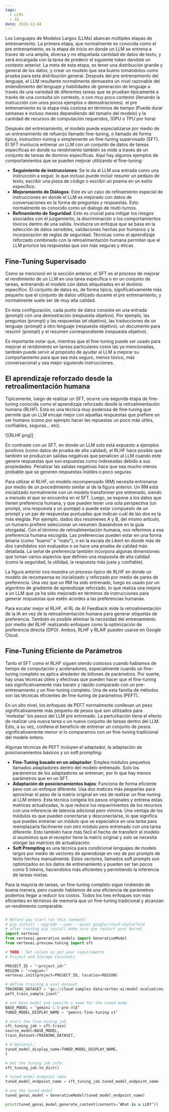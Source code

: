 ```yaml
---
tags:
  - LLMs
  - IA
date: 2024-12-04
---
```

Los Lenguajes de Modelos Largos (LLMs) abarcan múltiples etapas de entrenamiento. La primera etapa, que normalmente es conocida como el pre entrenamiento, es la etapa de inicio en donde un LLM se entrena a travez de una amplia, diversa y no etiquetada cantidad de datos de texto, y será encargada con la tarea de predecir el siguiente token dandole un contexto anterior. La meta de esta etapa, es tener una distribución grande y general de los datos, y crear un modelo que sea bueno tomándolos como prueba para esta distribución general. Después del pre entrenamiento del lenguaje, el LLM resultante normalmente demuestra un nivel razonable del entendimiento del lenguaje y habilidades de generación de lenguaje a través de una variedad de diferentes tareas que se prueban típicamente a través de una consulta sin contexto, o con muy poco contexto (llenando la instrucción con unos pocos ejemplos o demostraciones). el pre entrenamiento es la etapa más costosa en términos de tiempo (Puede durar semanas e incluso meses dependiendo del tamaño del modelo) y la cantidad de recursos de computación requeridos, (GPU o TPU por hora)

Después del entrenamiento, el modelo puede especializarse por medio de un entrenamiento de refuerzo llamado fine-tuning, o llamado de forma típica, instruction-tuning o simplemente un fine-tuning supervisado (SFT). El SFT involucra entrenar un LLM con un conjunto de datos de tareas específicas en donde su rendimiento también se mide a través de un conjunto de tareas de dominio específicas. Aquí hay algunos ejemplos de comportamientos que se pueden mejorar utilizando el fine-tuning:

- **Seguimiento de instrucciones**: Se le da al LLM una entrada como una instrucción a seguir, lo que incluso puede incluir resumir un pedazo de texto, escribir una pieza de código o escribir un poema en un estilo específico.
- **Mejoramiento de Diálogos**: Este es un caso de refinamiento especial de instrucciones en donde el LLM es mejorado con datos de conversaciones en la forma de preguntas y respuestas. Esto normalmente es conocido como un dialogo de multi-turnos.
- **Refinamiento de Seguridad**: Esto es crucial para mitigar los riesgos asociados con el juzgamiento, la discriminación o los comportamientos tóxicos dentro de una salida. Involucra un enfoque que se basa en la selección de datos sensibles, validaciones hechas por humanos y la incorporación de reglas de seguridad. Técnicas como el aprendizaje reforzado combinado con la retroalimentación humana permiten que el LLM priorice las respuestas que son más seguras y éticas.

## Fine-Tuning Supervisado

Como se mencionó en la sección anterior, el SFT es el proceso de mejorar el rendimiento de un LLM en una tarea específica o en un conjunto de tareas, entrenando el modelo con datos etiquetados en el dominio específico. El conjunto de datos es, de forma típica, significativamente más pequeño que el conjunto de datos utilizado durante el pre entrenamiento, y normalmente suele ser de muy alta calidad.

En esta configuración, cada punto de datos consiste en una entrada (prompt) con una demostración (respuesta objetivo). Por ejemplo, las preguntas (prompt) y las respuestas (el objetivo), las traducciones de un lenguaje (prompt) a otro lenguaje (respuesta objetivo). un documento para resumir (prompt) y el resumen correspondiente (respuesta objetivo).

Es importante notar que, mientras que el fine-tuning puede ser usado para mejorar el rendimiento en tareas particulares como las ya mencionadas, también puede servir al propósito de ayudar al LLM a mejorar su comportamiento para que sea más seguro, menos tóxico, más conversacional y sea mejor siguiendo instrucciones.

## El aprendizaje reforzado desde la retroalimentación humana

Típicamente, luego de realizar un SFT, ocurre una segunda etapa de fine-tuning conocida como el aprendizaje reforzado desde la retroalimentación humana (RLHF). Esta es una técnica muy poderosa de fine-tuning que permite que un LLM encaje mejor con aquellas respuestas que prefiere un ser humano (como por ejemplo hacer las repuestas un poco más útiles, confiables, seguras... etc).

![[RLHF.png]]

En contraste con un SFT, en donde un LLM solo está expuesto a ejemplos positivos (como datos de prueba de alta calidad), el RLHF hace posible que también se produzcan salidas negativas que penalicen al LLM cuando este genere respuestas que son expuestas como indeseadas debido a sus propiedades. Penalizar las salidas negativas hace que sea mucho menos probable que se generen respuestas inútiles o poco seguras.

Para utilizar el RLHF, un modelo recompensado (RM) necesita entrenarse por medio de un procedimiento similar al de la figura anterior. Un RM está inicializado normalmente con un modelo transformer pre entrenado, siendo a menudo el que se encuentra en el SFT. Luego, se expone a los datos que tienen preferencia humana, y que pueden tener una sola perspectiva (un prompt, una respuesta y un puntaje) o puede estar compuesto de un prompt y un par de respuestas puntuadas que indican cuál de las dos es la más elegida. Por ejemplo, dados dos resúmenes A y B, del mismo artículo, un humano prefiere seleccionar un resumen (basándose en la guía otorgada). Con el término de retroalimentación humana, nos referimos a esa preferencia humana escogida. Las preferencias pueden estar en una forma binaria (como "bueno" o "malo"), o en la escala de Likert en donde más de dos candidatos son evaluados o se hace una prueba de calidad más detallada. La señal de preferencia también incorpora algunas dimensiones que toman varios aspectos que definen una respuesta de alta calidad (como la seguridad, la utilidad, la respuesta más justa y confiable).

La figura anterior nos muestra un proceso típico de RLHF en donde un modelo de recompensa es inicializado y reforzado por medio de pares de preferencia. Una vez que un RM ha sido entrenado, luego es usado por un algoritmo de gradiente de aprendizaje reforzado, lo que realiza una mejora a un LLM que ya ha sido mejorado en términos de instrucciones para generar respuestas que estén acordes a las preferencias humanas.

Para escalar mejor el RLHF, el RL de AI Feedback mide la retroalimentación de la IA en vez de la retroalimentación humana para generar etiquetas de preferencia. También es posible eliminar la necesidad del entrenamiento por medio del RLHF realizando enfoques como la optimización de preferencia directa (DPO). Ambos, RLHF y RLAIF pueden usarse en Google Cloud.

## Fine-Tuning Eficiente de Parámetros

Tanto el SFT como el RLHF siguen siendo costosos cuando hablamos de tiempo de computación y aceleradores, especialmente cuando un fine-tuning completo se aplica alrededor de billones de parámetros. Por suerte, hay unas técnicas útiles y efectivas que pueden hacer que el fine-tuning sea significativamente más barato y rápido comparado con un pre-entrenamiento y un fine-tuning completo. Una de esta familia de métodos son las técnicas eficientes de fine-tuning de parámetros (PEFT).

En un alto nivel, los enfoques de PEFT normalmente conllevan un peso significativamente más pequeño de pesos que son utilizados para 'molestar' los pesos del LLM pre entrenado. La perturbación tiene el efecto de realizar una nueva tarea o un nuevo conjunto de tareas dentro del LLM. Esto, a su vez, conlleva el beneficio de entrenar un conjunto de pesos significativamente menor si lo comparamos con un fine-tuning tradicional del modelo entero.

Algunas técnicas de PEFT incluyen el adaptador, la adaptación de posicionamientos básicos y un soft prompting:

- **Fine-Tuning basado en un adaptador**: Emplea módulos pequeños llamados adaptadores dentro del modelo entrenado. Solo los parámetros de los adaptadores se entrenan, por lo que hay menos parámetros que en un SFT.
- **Adaptación de posicionamientos bajos**: Funciona de forma eficiente pero con un enfoque diferente. Usa dos matices más pequeñas para aproximar el peso de la matrix original en vez de realizar un fine-tuning al LLM entero. Esta técnica congela los pesos originales y entrena estas matrices actualizadas, lo que reduce los requerimientos de los recursos con una inferencia de latencia adicional pero mínima. Una ventaja de los módulos es que pueden conectarse y desconectarse, lo que significa que puedes entrenar un módulo que se especialice en una tarea para reemplazarla fácilmente con otro módulo pero entrenado con una tarea diferente. Esto también hace más fácil el hecho de transferir el modelo si asumimos que el receptor tiene la matriz original y solo se necesita otorgar las matrices de actualización.
- **Soft Prompting** es una técnica para condicional lenguajes de modelo largos por medio de vectores de aprendizaje en vez de por prompts de texto hechos manualmente. Estos vectores, llamados soft prompts son optimizados en los datos de entrenamiento y pueden ser tan pocos como 5 tokens, haciendolos más eficientes y permitiendo la inferencia de tareas mixtas.


Para la mayoría de tareas, un fine-tuning completo sigue rindiendo de buena manera, pero cuando hablamos de una eficiencia de parámetros podemos llegar a reducir los costos. Todos los tres enfoques son mas eficientes en términos de memoria que un fine-tuning tradicional y alcanzan un rendimiento comparable.

```python

# Before you start run this command:
# pip install --upgrade --user --quiet google-cloud-aiplatform
# after running pip install make sure you restart your kernel
import vertexai
from vertexai.generative_models import GenerativeModel
from vertexai.preview.tuning import sft

# TODO : Set values as per your requirements
# Project and Storage Constants

PROJECT_ID = ‘<project_id>’
REGION = ‘<region>’
vertexai.init(project=PROJECT_ID, location=REGION)

# define training & eval dataset.
TRAINING_DATASET = ‘gs://cloud-samples-data/vertex-ai/model-evaluation/
peft_train_sample.jsonl’

# set base model and specify a name for the tuned mode
BASE_MODEL = ‘gemini-1.5-pro-002’
TUNED_MODEL_DISPLAY_NAME = ‘gemini-fine-tuning-v1’

# start the fine-tuning job
sft_tuning_job = sft.train(
source_model=BASE_MODEL,
train_dataset=TRAINING_DATASET,

# # Optional:
tuned_model_display_name=TUNED_MODEL_DISPLAY_NAME,
)

# Get the tuning job info.
sft_tuning_job.to_dict()

# tuned model endpoint name
tuned_model_endpoint_name = sft_tuning_job.tuned_model_endpoint_name

# use the tuned model
tuned_genai_model = GenerativeModel(tuned_model_endpoint_name)

print(tuned_genai_model.generate_content(contents=’What is a LLM?’))
```


